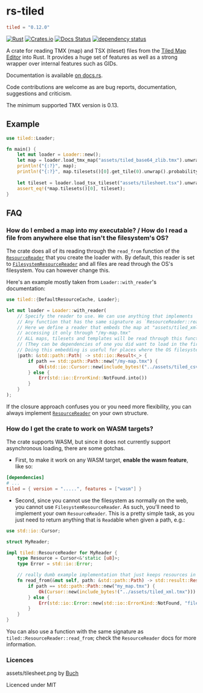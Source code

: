 # rs-tiled
```toml
tiled = "0.12.0"
```

[![Rust](https://github.com/mapeditor/rs-tiled/actions/workflows/rust.yml/badge.svg)](https://github.com/mapeditor/rs-tiled/actions/workflows/rust.yml)
[![Crates.io](https://img.shields.io/crates/v/tiled.svg)](https://crates.io/crates/tiled)
[![Docs Status](https://docs.rs/tiled/badge.svg)](https://docs.rs/tiled)
[![dependency status](https://deps.rs/crate/tiled/latest/status.svg)](https://deps.rs/crate/tiled)

A crate for reading TMX (map) and TSX (tileset) files from the [Tiled Map Editor](http://www.mapeditor.org/) into Rust.
It provides a huge set of features as well as a strong wrapper over internal features such as GIDs.

Documentation is available [on docs.rs](https://docs.rs/tiled/).

Code contributions are welcome as are bug reports, documentation, suggestions and criticism.

The minimum supported TMX version is 0.13.

## Example

```rust
use tiled::Loader;

fn main() {
    let mut loader = Loader::new();
    let map = loader.load_tmx_map("assets/tiled_base64_zlib.tmx").unwrap();
    println!("{:?}", map);
    println!("{:?}", map.tilesets()[0].get_tile(0).unwrap().probability);
    
    let tileset = loader.load_tsx_tileset("assets/tilesheet.tsx").unwrap();
    assert_eq!(*map.tilesets()[0], tileset);
}

```

## FAQ
### How do I embed a map into my executable? / How do I read a file from anywhere else that isn't the filesystem's OS?
The crate does all of its reading through the `read_from` function of the [`ResourceReader`](https://docs.rs/tiled/latest/tiled/trait.ResourceReader.html) that you create the loader with. By default, this reader is set to [`FilesystemResourceReader`](https://docs.rs/tiled/latest/tiled/struct.FilesystemResourceReader.html) and all files are read through the OS's filesystem. You can however change this.

Here's an example mostly taken from `Loader::with_reader`'s documentation:
```rust
use tiled::{DefaultResourceCache, Loader};

let mut loader = Loader::with_reader(
    // Specify the reader to use. We can use anything that implements `ResourceReader`, e.g. FilesystemResourceReader.
    // Any function that has the same signature as `ResourceReader::read_from` also implements it.
    // Here we define a reader that embeds the map at "assets/tiled_xml.csv" into the executable, and allow
    // accessing it only through "/my-map.tmx"
    // ALL maps, tilesets and templates will be read through this function, even if you don't explicitly load them
    // (They can be dependencies of one you did want to load in the first place).
    // Doing this embedding is useful for places where the OS filesystem is not available (e.g. WASM applications).
    |path: &std::path::Path| -> std::io::Result<_> {
        if path == std::path::Path::new("/my-map.tmx") {
            Ok(std::io::Cursor::new(include_bytes!("../assets/tiled_csv.tmx")))
        } else {
            Err(std::io::ErrorKind::NotFound.into())
        }
    }
);
```
If the closure approach confuses you or you need more flexibility, you can always implement [`ResourceReader`](https://docs.rs/tiled/latest/tiled/trait.ResourceReader.html) on your own structure.

### How do I get the crate to work on WASM targets?
The crate supports WASM, but since it does not currently support asynchronous loading, there are some gotchas.

- First, to make it work on any WASM target, **enable the wasm feature**, like so:
```toml
[dependencies]
# ...
tiled = { version = ".....", features = ["wasm"] }
```

- Second, since you cannot use the filesystem as normally on the web, you cannot use `FilesystemResourceReader`. As such,
you'll need to implement your own `ResourceReader`. This is a pretty simple task, as you just need to return anything
that is `Read`able when given a path, e.g.:
```rust
use std::io::Cursor;

struct MyReader;

impl tiled::ResourceReader for MyReader {
    type Resource = Cursor<&'static [u8]>;
    type Error = std::io::Error;

    // really dumb example implementation that just keeps resources in memory
    fn read_from(&mut self, path: &std::path::Path) -> std::result::Result<Self::Resource, Self::Error> {
        if path == std::path::Path::new("my_map.tmx") {
            Ok(Cursor::new(include_bytes!("../assets/tiled_xml.tmx")))
        } else {
            Err(std::io::Error::new(std::io::ErrorKind::NotFound, "file not found"))
        }
    }
}
```
You can also use a function with the same signature as `tiled::ResourceReader::read_from`; check the
`ResourceReader` docs for more information.

### Licences

assets/tilesheet.png by [Buch](https://opengameart.org/content/sci-fi-interior-tiles)

Licenced under MIT
